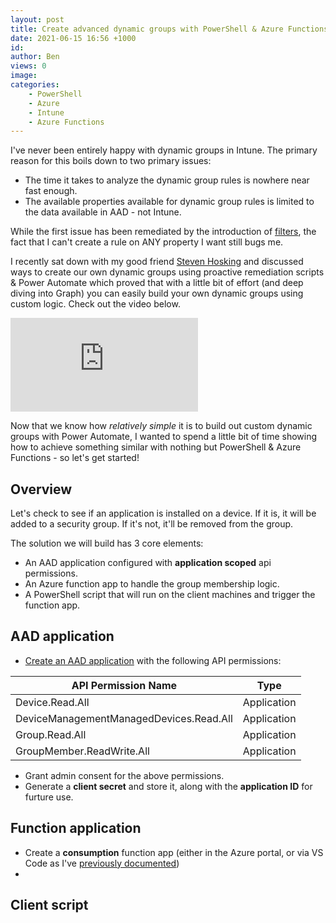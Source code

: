 ```yaml
---
layout: post
title: Create advanced dynamic groups with PowerShell & Azure Functions
date: 2021-06-15 16:56 +1000
id: 
author: Ben
views: 0
image: 
categories:
    - PowerShell
    - Azure
    - Intune
    - Azure Functions
---
```


I've never been entirely happy with dynamic groups in Intune. The primary reason for this boils down to two primary issues:

- The time it takes to analyze the dynamic group rules is nowhere near fast enough.
- The available properties available for dynamic group rules is limited to the data available in AAD - not Intune.

<!--more-->

While the first issue has been remediated by the introduction of [filters](https://docs.microsoft.com/en-us/mem/intune/fundamentals/filters), the fact that I can't create a rule on ANY property I want still bugs me.

I recently sat down with my good friend [Steven Hosking](https://twitter.com/OnPremCloudGuy) and discussed ways to create our own dynamic groups using proactive remediation scripts & Power Automate which proved that with a little bit of effort (and deep diving into Graph) you can easily build your own dynamic groups using custom logic. Check out the video below.

<div class="video-container">
    <iframe src="https://www.youtube.com/embed/OLIA5_YW0Pg" title="S02E36 - Building Custom Dynamic Groups with Power Automate - (I.T)" frameborder="0" allow="accelerometer; autoplay; clipboard-write; encrypted-media;" allowfullscreen></iframe>
</div>

Now that we know how *relatively simple* it is to build out custom dynamic groups with Power Automate, I wanted to spend a little bit of time showing how to achieve something similar with nothing but PowerShell & Azure Functions - so let's get started!

## Overview

Let's check to see if an application is installed on a device. If it is, it will be added to a security group. If it's not, it'll be removed from the group.

The solution we will build has 3 core elements:

- An AAD application configured with **application scoped** api permissions.
- An Azure function app to handle the group membership logic.
- A PowerShell script that will run on the client machines and trigger the function app.

## AAD application

- [Create an AAD application](https://docs.microsoft.com/en-us/azure/active-directory/develop/quickstart-register-app) with the following API permissions:

| API Permission Name | Type |
|---|---|
| Device.Read.All | Application |
| DeviceManagementManagedDevices.Read.All | Application |
| Group.Read.All | Application |
| GroupMember.ReadWrite.All | Application |

- Grant admin consent for the above permissions.
- Generate a **client secret** and store it, along with the **application ID** for furture use.

## Function application

- Create a **consumption** function app (either in the Azure portal, or via VS Code as I've [previously documented](https://powers-hell.com/2019/05/09/build-azure-functions-using-powershell-core-6-vs-code/))
- 

## Client script

